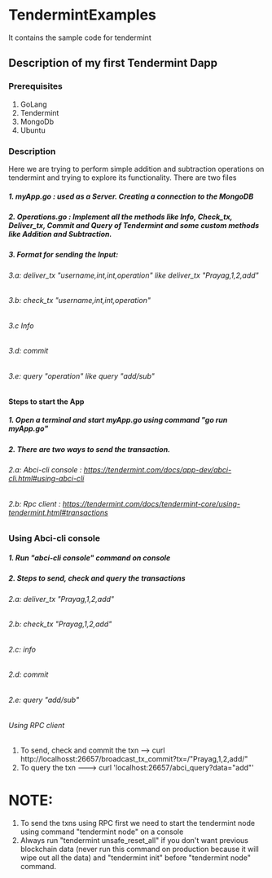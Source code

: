 # TendermintExamples
It contains the sample code for tendermint

## Description of my first Tendermint Dapp
### Prerequisites
1. GoLang
2. Tendermint
3. MongoDb
4. Ubuntu

### Description
Here we are trying to perform simple addition and subtraction operations on tendermint and trying to explore its functionality. 
There are two files 
##### 1. myApp.go  : used as a Server. Creating a connection to the MongoDB
##### 2. Operations.go : Implement all the methods like Info, Check_tx, Deliver_tx, Commit and Query of Tendermint and some custom methods like Addition and Subtraction.
##### 3. Format for sending the Input:
  ###### 3.a: deliver_tx "username,int,int,operation" like deliver_tx "Prayag,1,2,add"
  ###### 3.b: check_tx "username,int,int,operation"
  ###### 3.c  Info
  ###### 3.d: commit
  ###### 3.e: query "operation" like query "add/sub"

#### Steps to start the App
##### 1. Open a terminal and start myApp.go using command "go run myApp.go" 
##### 2. There are two ways to send the transaction. 
 ######  2.a: Abci-cli console : https://tendermint.com/docs/app-dev/abci-cli.html#using-abci-cli 
 ######  2.b: Rpc client : https://tendermint.com/docs/tendermint-core/using-tendermint.html#transactions 
    
### Using Abci-cli console
##### 1. Run "abci-cli console" command on console
##### 2. Steps to send, check and query the transactions
  ###### 2.a: deliver_tx "Prayag,1,2,add" 
  ###### 2.b: check_tx "Prayag,1,2,add"
  ###### 2.c: info
  ###### 2.d: commit
  ###### 2.e: query "add/sub"
  
###### Using RPC client
1. To send, check and commit the txn --> curl http://localhosst:26657/broadcast_tx_commit?tx=/"Prayag,1,2,add/"
2. To query the txn ---> curl 'localhost:26657/abci_query?data="add"'
# NOTE:
1.  To send the txns using RPC first we need to start the tendermint node using command "tendermint node" on a console
2. Always run "tendermint unsafe_reset_all" if you don't want previous blockchain data (never run this command on production because it will wipe out all the data) and "tendermint init" before "tendermint node" command.

    
